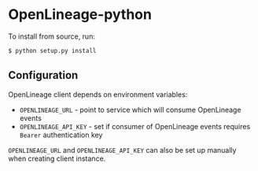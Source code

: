 <!-- SPDX-License-Identifier: Apache-2.0 -->

# OpenLineage-python

To install from source, run:

```bash
$ python setup.py install
```

## Configuration

OpenLineage client depends on environment variables:

* `OPENLINEAGE_URL` - point to service which will consume OpenLineage events
* `OPENLINEAGE_API_KEY` - set if consumer of OpenLineage events requires `Bearer` authentication key

`OPENLINEAGE_URL` and `OPENLINEAGE_API_KEY` can also be set up manually when creating client instance.
